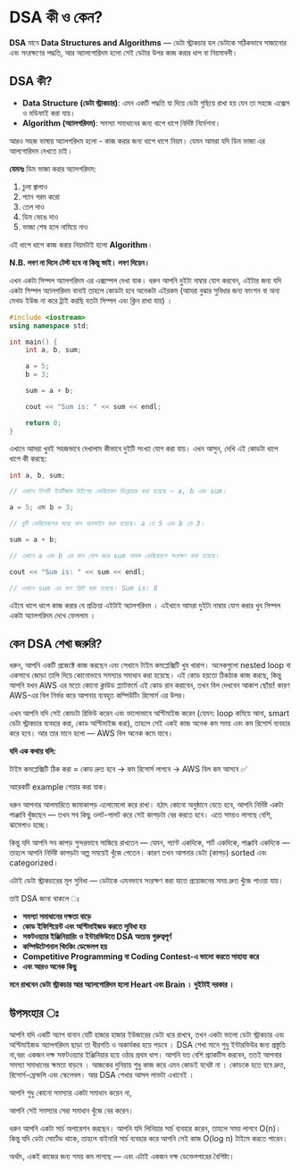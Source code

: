 # DSA কী ও কেন?

**DSA** মানে **Data Structures and Algorithms** — ডেটা স্ট্রাকচার হল ডেটাকে সঠিকভাবে সাজানোর এবং সংরক্ষণের পদ্ধতি, আর অ্যালগোরিদম হলো সেই ডেটার উপর কাজ করার ধাপ বা নিয়মাবলী।

## DSA কী?

- **Data Structure (ডেটা স্ট্রাকচার)**: এমন একটি পদ্ধতি যা দিয়ে ডেটা গুছিয়ে রাখা হয় যেন তা সহজে এক্সেস ও মডিফাই করা যায়।
- **Algorithm (অ্যালগরিদম)**: সমস্যা সমাধানের জন্য ধাপে ধাপে নির্দিষ্ট নির্দেশনা।

আরও সহজ ভাষায় অ্যালগরিদম হলো - কাজ করার জন্য ধাপে ধাপে নিয়ম।
যেমন আমরা যদি ডিম ভাজা এর আলগোরিদম দেখতে চাই।

**যেমনঃ**
ডিম ভাজা করার অ্যালগরিদম:

1. চুলা জ্বালাও  
2. প্যান গরম করো  
3. তেল দাও  
4. ডিম ভেঙে দাও  
5. ভাজা শেষ হলে নামিয়ে নাও

এই ধাপে ধাপে কাজ করার নিয়মটাই হলো **Algorithm**।

**N.B. লবণ না দিলে টেস্ট হবে না কিন্তু ভাই। লবণ দিয়েন।**

এখন একটা সিম্পল অ্যালগরিদম এর এক্সাম্পল দেখা যাক। ধরুন আপনি দুইটা নাম্বার যোগ করবেন, এইটার জন্য যদি
একটা সিম্পল অ্যালগরিদম বানাই তাহলে কোডটা হবে অনেকটা এইরকম (আমরা বুঝার সুবিধার জন্য ফাংশন বা অন্য মেথড ইউজ না করে ট্রাই করছি যতটা সিম্পল এবং ক্লিন রাখা যায়) ।


```cpp
#include <iostream>
using namespace std;

int main() {
    int a, b, sum;

    a = 5;
    b = 3;

    sum = a + b;

    cout << "Sum is: " << sum << endl;

    return 0;
}
```

এখানে আমরা খুবই সহজভাবে দেখালাম কীভাবে দুইটি সংখ্যা যোগ করা যায়। এখন আসুন, দেখি এই কোডটা ধাপে ধাপে কী করছে:

```cpp
int a, b, sum;

// এখানে তিনটি ইনটিজার টাইপের ভেরিয়েবল ডিক্লেয়ার করা হয়েছে – a, b এবং sum।

```

```cpp
a = 5; এবং b = 3;

// দুটি ভেরিয়েবলের মধ্যে মান অ্যাসাইন করা হয়েছে। a তে 5 এবং b তে 3।
```
```cpp
sum = a + b;

// এখানে a এবং b এর মান যোগ করে sum নামক ভেরিয়েবলে সংরক্ষণ করা হয়েছে।

```
```cpp
cout << "Sum is: " << sum << endl;

// এখানে sum এর মান প্রিন্ট করা হয়েছে। Sum is: 8

```

এইযে ধাপে ধাপে কাজ করার যে প্রক্রিয়া এইটাই অ্যালগরিদম । এইখানে আমরা দুইটা নাম্বার যোগ করার খুব সিম্পল একটা অ্যালগরিদম দেখে ফেললাম ।

## কেন DSA শেখা জরুরি?

ধরুন, আপনি একটি প্রজেক্টে কাজ করছেন এবং সেখানে টাইম কমপ্লেক্সিটি খুব খারাপ। অনেকগুলো nested loop বা একসাথে জোড়া তালি দিয়ে কোনোভাবে সমস্যার সমাধান করা হয়েছে। এই কোড হয়তো ঠিকঠাক কাজ করছে, কিন্তু আপনি যখন AWS এর মতো কোনো ক্লাউড প্ল্যাটফর্মে এই কোড রান করাবেন, তখন বিল দেখবেন আকাশ ছোঁয়া! কারণ AWS-এর বিল নির্ভর করে আপনার ব্যবহৃত কম্পিউটিং রিসোর্স এর উপর।

এখন আপনি যদি সেই কোডটা রিভিউ করেন এবং ভালোভাবে অপ্টিমাইজ করেন (যেমন: loop কমিয়ে আনা, smart ডেটা স্ট্রাকচার ব্যবহার করা, কোড অপ্টিমাইজ করা), তাহলে সেই একই কাজ অনেক কম সময় এবং কম রিসোর্স ব্যবহার করে হবে। আর তার মানে হলো — AWS বিল অনেক কমে যাবে।

**যদি এক কথায় বলি:**

টাইম কমপ্লেক্সিটি ঠিক করা = কোড দ্রুত হবে → কম রিসোর্স লাগবে → AWS বিল কম আসবে ✅

আরেকটি example শেয়ার করা যাক।

ধরুন আপনার আলমারিতে জামাকাপড় এলোমেলো করে রাখা। হঠাৎ কোনো অনুষ্ঠানে যেতে হবে, আপনি নির্দিষ্ট একটা পাঞ্জাবি খুঁজছেন — তখন সব কিছু ওলট-পালট করে সেই কাপড়টা বের করতে হবে। এতে সময়ও লাগছে বেশি, ঝামেলাও হচ্ছে।

কিন্তু যদি আপনি সব কাপড় সুন্দরভাবে সাজিয়ে রাখতেন — যেমন, প্যান্ট একদিকে, শার্ট একদিকে, পাঞ্জাবি একদিকে — তাহলে আপনি নির্দিষ্ট কাপড়টা অল্প সময়েই খুঁজে পেতেন। কারণ তখন আপনার ডেটা (কাপড়) sorted এবং categorized।

এটাই ডেটা স্ট্রাকচারের মূল সুবিধা — ডেটাকে এমনভাবে সংরক্ষণ করা যাতে প্রয়োজনের সময় দ্রুত খুঁজে পাওয়া যায়।

তাই DSA জানা থাকলে ঃ 

- **সমস্যা সমাধানের দক্ষতা বাড়ে**
- **কোড ইফিশিয়েন্ট এবং অপ্টিমাইজড করতে সুবিধা হয়**
- **সফটওয়্যার ইঞ্জিনিয়ারিং ও ইন্টারভিউতে DSA অত্যন্ত গুরুত্বপূর্ণ**
- **কম্পিউটেশনাল থিংকিং ডেভেলপ হয়**
- **Competitive Programming বা Coding Contest-এ ভালো করতে সাহায্য করে**
- **এবং আরও অনেক কিছু**

**মনে রাখবেন ডেটা স্ট্রাকচার আর অ্যালগোরিদম হলো Heart এবং Brain । দুইটাই দরকার ।**

## উপসংহার ঃ
আপনি যদি একটি অ্যাপ বানান যেটি হাজার হাজার ইউজারের ডেটা ধরে রাখবে, তখন একটা ভালো ডেটা স্ট্রাকচার এবং অপ্টিমাইজড অ্যালগরিদম ছাড়া তা ধীরগতি ও অকার্যকর হয়ে পড়বে । DSA শেখা মানে শুধু ইন্টারভিউর জন্য প্রস্তুতি না,বরং একজন দক্ষ সফটওয়্যার ইঞ্জিনিয়ার হয়ে ওঠার প্রথম ধাপ। আপনি যত বেশি প্র্যাকটিস করবেন, ততই আপনার সমস্যা সমাধানের ক্ষমতা বাড়বে । আজকের দুনিয়ায় শুধু কাজ করে এমন কোডই যথেষ্ট না । কোডকে হতে হবে দ্রুত, রিসোর্স-ফ্রেন্ডলি এবং স্কেলেবল। আর DSA শেখার আসল লাভটা এখানেই ।

আপনি শুধু কোনো সমস্যার একটা সমাধান করেন না,

আপনি সেই সমস্যার সেরা সমাধান খুঁজে বের করেন।

ধরুন আপনি একটা সার্চ অপারেশন করছেন।
আপনি যদি লিনিয়ার সার্চ ব্যবহার করেন, তাহলে সময় লাগবে O(n)।
কিন্তু যদি ডেটা সোর্টেড থাকে, তাহলে বাইনারি সার্চ ব্যবহার করে আপনি সেই কাজ O(log n) টাইমে করতে পারেন।

অর্থাৎ, একই কাজের জন্য সময় কম লাগছে — এবং এটাই একজন দক্ষ ডেভেলপারের বৈশিষ্ট্য।
